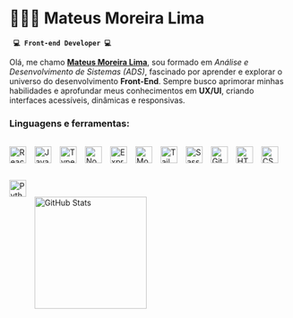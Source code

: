 # 🧑🏻‍💻 Mateus Moreira Lima

**` 💻 Front-end Developer 💻`**

Olá, me chamo **[Mateus Moreira Lima](https://www.linkedin.com/in/mateus-lima-036790184/)**, sou formado em _Análise e Desenvolvimento de Sistemas (ADS)_, fascinado por aprender e explorar o universo do desenvolvimento **Front-End**. Sempre busco aprimorar minhas habilidades e aprofundar meus conhecimentos em **UX/UI**, criando interfaces acessíveis, dinâmicas e responsivas.

### Linguagens e ferramentas:

<img
align="left"
alt="React"
title="React"
width="30px"
src="https://cdn.jsdelivr.net/gh/devicons/devicon/icons/react/react-original.svg"
style="padding-right:12px;
padding-block:15px;" 
/>

<img
align="left"
alt="JavaScript"
title="JavaScript"
width="30px"
src="https://cdn.jsdelivr.net/gh/devicons/devicon/icons/javascript/javascript-original.svg"
style="padding-right:12px;
padding-block:15px;"
/>

<img
align="left"
alt="TypeScript"
title="TypeScript"
width="30px"
src="https://cdn.jsdelivr.net/gh/devicons/devicon/icons/typescript/typescript-original.svg"
style="padding-right:12px;
padding-block:15px;"
/>

<img
align="left"
alt="NodeJS"
title="NodeJS"
width="30px"
src="https://cdn.jsdelivr.net/gh/devicons/devicon@latest/icons/nodejs/nodejs-plain-wordmark.svg"
style="padding-right:12px;
padding-block:15px;"
/>

<img
align="left"
alt="Express"
title="Express"
width="30px"
src="https://cdn.jsdelivr.net/gh/devicons/devicon@latest/icons/express/express-original.svg"
style="padding-right:12px;
padding-block:15px;"
/>

<img
align="left"
alt="MongoDB"
title="MongoDB"
width="30px"
src="https://cdn.jsdelivr.net/gh/devicons/devicon@latest/icons/mongodb/mongodb-original-wordmark.svg"
style="padding-right:12px;
padding-block:15px;"
/>


<img
align="left"
alt="Tailwind"
title="Tailwind"
width="30px"
src="https://cdn.jsdelivr.net/gh/devicons/devicon@latest/icons/tailwindcss/tailwindcss-original.svg"
style="padding-right:12px;
padding-block:15px;"
/>

<img
align="left"
alt="Sass"
title="Sass"
width="30px"
src="https://cdn.jsdelivr.net/gh/devicons/devicon/icons/sass/sass-original.svg"
style="padding-right:12px;
padding-block:15px;"
/>

<img
align="left"
alt="Git"
title="Git"
width="30px"
src="https://cdn.jsdelivr.net/gh/devicons/devicon/icons/git/git-original.svg"
style="padding-right:12px;
padding-block:15px;"
/>

<img
align="left"
alt="HTML5"
title="HTML5"
width="30px"
src="https://cdn.jsdelivr.net/gh/devicons/devicon/icons/html5/html5-original.svg"
style="padding-right:12px;
padding-block:15px;"
/>

<img
align="left"
alt="CSS3"
title="CSS3"
width="30px"
src="https://cdn.jsdelivr.net/gh/devicons/devicon/icons/css3/css3-original.svg"
style="padding-right:12px;
padding-block:15px;"
/>

<img
align="left"
alt="Python"
title="Python"
width="30px"
src="https://cdn.jsdelivr.net/gh/devicons/devicon@latest/icons/python/python-original.svg"
style="padding-right:12px;
padding-block:15px;" 
/>

<br><br><br>
<img
align="left"
alt="GitHub Stats"
height="200"
src="https://github-readme-stats.vercel.app/api/top-langs/?username=mts-ml&theme=tokyonight&layout=compact&custom_title=Tecnologias&langs_count=9"
style="margin-block-start:30px;
padding-block:15px;"
/>
